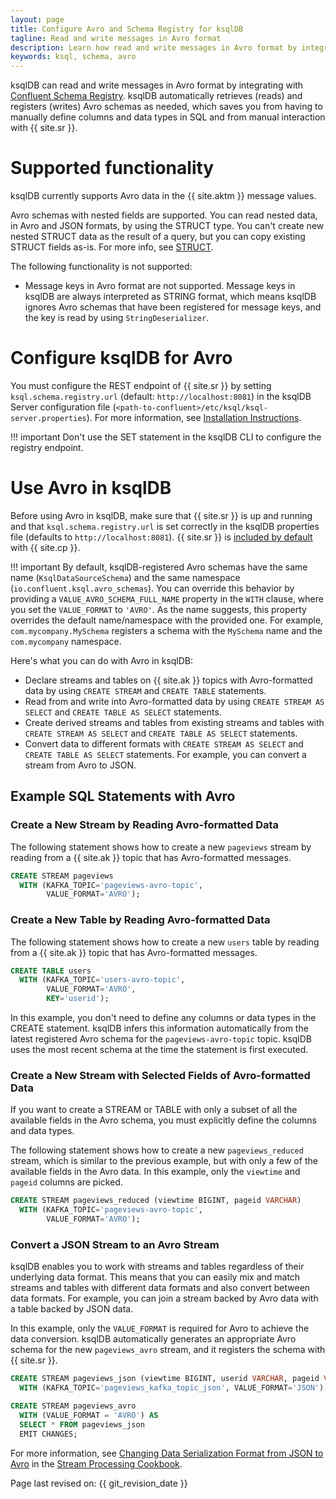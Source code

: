 ```yaml
---
layout: page
title: Configure Avro and Schema Registry for ksqlDB
tagline: Read and write messages in Avro format
description: Learn how read and write messages in Avro format by integrating ksqlDB with Confluent Schema Registry
keywords: ksql, schema, avro
---
```


ksqlDB can read and write messages in Avro format by integrating with
[Confluent Schema Registry](https://docs.confluent.io/current/schema-registry/index.html).
ksqlDB automatically retrieves (reads) and registers (writes) Avro schemas as
needed, which saves you from having to manually define columns
and data types in SQL and from manual interaction with {{ site.sr }}.

Supported functionality
=======================

ksqlDB currently supports Avro data in the {{ site.aktm }} message
values.

Avro schemas with nested fields are supported. You can read nested data,
in Avro and JSON formats, by using the STRUCT type. You can't create new
nested STRUCT data as the result of a query, but you can copy existing STRUCT
fields as-is. For more info, see [STRUCT](../../../developer-guide/syntax-reference.md#struct).

The following functionality is not supported:

-   Message keys in Avro format are not supported. Message keys in ksqlDB
    are always interpreted as STRING format, which means ksqlDB ignores
    Avro schemas that have been registered for message keys, and
    the key is read by using `StringDeserializer`.

Configure ksqlDB for Avro
=========================

You must configure the REST endpoint of {{ site.sr }} by setting
`ksql.schema.registry.url` (default: `http://localhost:8081`) in the
ksqlDB Server configuration file
(`<path-to-confluent>/etc/ksql/ksql-server.properties`). For more
information, see [Installation Instructions](../installing.md#installation-instructions).

!!! important
      Don't use the SET statement in the ksqlDB CLI to configure the registry
      endpoint.

Use Avro in ksqlDB
==================

Before using Avro in ksqlDB, make sure that {{ site.sr }} is up and
running and that `ksql.schema.registry.url` is set correctly in the ksqlDB
properties file (defaults to `http://localhost:8081`). {{ site.sr }} is
[included by
default](https://docs.confluent.io/current/quickstart/index.html) with
{{ site.cp }}.

!!! important
      By default, ksqlDB-registered Avro schemas have the same name
      (`KsqlDataSourceSchema`) and the same namespace
      (`io.confluent.ksql.avro_schemas`). You can override this behavior by
      providing a `VALUE_AVRO_SCHEMA_FULL_NAME` property in the `WITH` clause,
      where you set the `VALUE_FORMAT` to `'AVRO'`. As the name suggests, this
      property overrides the default name/namespace with the provided one.
      For example, `com.mycompany.MySchema` registers a schema with the
      `MySchema` name and the `com.mycompany` namespace.

Here's what you can do with Avro in ksqlDB:

-   Declare streams and tables on {{ site.ak }} topics with Avro-formatted data
    by using `CREATE STREAM` and `CREATE TABLE` statements.
-   Read from and write into Avro-formatted data by using
    `CREATE STREAM AS SELECT` and `CREATE TABLE AS SELECT` statements.
-   Create derived streams and tables from existing streams and tables
    with `CREATE STREAM AS SELECT` and `CREATE TABLE AS SELECT`
    statements.
-   Convert data to different formats with `CREATE STREAM AS SELECT` and
    `CREATE TABLE AS SELECT` statements. For example, you can convert a
    stream from Avro to JSON.

Example SQL Statements with Avro
--------------------------------

### Create a New Stream by Reading Avro-formatted Data

The following statement shows how to create a new `pageviews` stream by
reading from a {{ site.ak }} topic that has Avro-formatted messages.

```sql
CREATE STREAM pageviews
  WITH (KAFKA_TOPIC='pageviews-avro-topic',
        VALUE_FORMAT='AVRO');
```

### Create a New Table by Reading Avro-formatted Data

The following statement shows how to create a new `users` table by
reading from a {{ site.ak }} topic that has Avro-formatted messages.

```sql
CREATE TABLE users
  WITH (KAFKA_TOPIC='users-avro-topic',
        VALUE_FORMAT='AVRO',
        KEY='userid');
```

In this example, you don't need to define any columns or data types in
the CREATE statement. ksqlDB infers this information automatically from
the latest registered Avro schema for the `pageviews-avro-topic` topic.
ksqlDB uses the most recent schema at the time the statement is first
executed.

### Create a New Stream with Selected Fields of Avro-formatted Data

If you want to create a STREAM or TABLE with only a subset of all the
available fields in the Avro schema, you must explicitly define the
columns and data types.

The following statement shows how to create a new `pageviews_reduced`
stream, which is similar to the previous example, but with only a few of
the available fields in the Avro data. In this example, only the
`viewtime` and `pageid` columns are picked.

```sql
CREATE STREAM pageviews_reduced (viewtime BIGINT, pageid VARCHAR)
  WITH (KAFKA_TOPIC='pageviews-avro-topic',
        VALUE_FORMAT='AVRO');
```

### Convert a JSON Stream to an Avro Stream

ksqlDB enables you to work with streams and tables regardless of their
underlying data format. This means that you can easily mix and match
streams and tables with different data formats and also convert between
data formats. For example, you can join a stream backed by Avro data
with a table backed by JSON data.

In this example, only the `VALUE_FORMAT` is required for Avro to achieve
the data conversion. ksqlDB automatically generates an appropriate Avro
schema for the new `pageviews_avro` stream, and it registers the schema
with {{ site.sr }}.

```sql
CREATE STREAM pageviews_json (viewtime BIGINT, userid VARCHAR, pageid VARCHAR)
  WITH (KAFKA_TOPIC='pageviews_kafka_topic_json', VALUE_FORMAT='JSON');

CREATE STREAM pageviews_avro
  WITH (VALUE_FORMAT = 'AVRO') AS
  SELECT * FROM pageviews_json
  EMIT CHANGES;
```

For more information, see
[Changing Data Serialization Format from JSON to Avro](https://www.confluent.io/stream-processing-cookbook/ksql-recipes/changing-data-serialization-format-json-avro)
in the [Stream Processing Cookbook](https://www.confluent.io/product/ksql/stream-processing-cookbook).

Page last revised on: {{ git_revision_date }}
